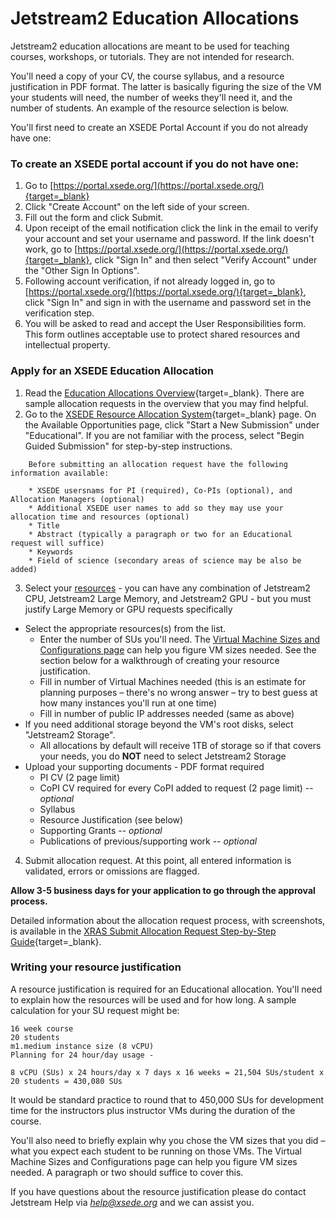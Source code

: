 # Jetstream2 Education Allocations

Jetstream2 education allocations are meant to be used for teaching courses, workshops, or tutorials. They are not intended for research.

You'll need a copy of your CV, the course syllabus, and a resource justification in PDF format. The latter is basically figuring the size of the VM your students will need, the number of weeks they'll need it, and the number of students. An example of the resource selection is below.

You'll first need to create an XSEDE Portal Account if you do not already have one:

### To create an XSEDE portal account if you do not have one:
1. Go to [https://portal.xsede.org/](https://portal.xsede.org/){target=_blank}
2. Click "Create Account" on the left side of your screen.
3. Fill out the form and click Submit.
4. Upon receipt of the email notification click the link in the email to verify your account and set your username and password. If the link doesn't work, go to [https://portal.xsede.org/](https://portal.xsede.org/){target=_blank}, click "Sign In" and then select "Verify Account" under the "Other Sign In Options".
5. Following account verification, if not already logged in, go to [https://portal.xsede.org/](https://portal.xsede.org/){target=_blank}, click "Sign In" and sign in with the username and password set in the verification step.
6. You will be asked to read and accept the User Responsibilities form. This form outlines acceptable use to protect shared resources and intellectual property.

### Apply for an XSEDE Education Allocation
1. Read the [Education Allocations Overview](https://portal.xsede.org/allocations/education){target=_blank}. There are sample allocation requests in the overview that you may find helpful.
2. Go to the [XSEDE Resource Allocation System](https://portal.xsede.org/submit-request){target=_blank} page. On the Available Opportunities page, click "Start a New Submission" under "Educational". If you are not familiar with the process, select "Begin Guided Submission" for step-by-step instructions.

````
    Before submitting an allocation request have the following information available:

    * XSEDE usersnams for PI (required), Co-PIs (optional), and Allocation Managers (optional)
    * Additional XSEDE user names to add so they may use your allocation time and resources (optional)
    * Title
    * Abstract (typically a paragraph or two for an Educational request will suffice)
    * Keywords
    * Field of science (secondary areas of science may be also be added)
````

3. Select your [resources](../general/resources.md) - you can have any combination of Jetstream2 CPU, Jetstream2 Large Memory, and Jetstream2 GPU - but you must justify Large Memory or GPU requests specifically

* Select the appropriate resources(s) from the list.
    * Enter the number of SUs you'll need. The [Virtual Machine Sizes and Configurations page](../general/vmsizes.md) can help you figure VM sizes needed. See the section below for a walkthrough of creating your resource justification.
    * Fill in number of Virtual Machines needed (this is an estimate for planning purposes – there's no wrong answer – try to best guess at how many instances you'll run at one time)
    * Fill in number of public IP addresses needed (same as above)
* If you need additional storage beyond the VM's root disks, select "Jetstream2 Storage".
    * All allocations by default will receive 1TB of storage so if that covers your needs, you do **NOT** need to select Jetstream2 Storage
* Upload your supporting documents - PDF format required
    * PI CV (2 page limit)
    * CoPI CV required for every CoPI added to request (2 page limit) -- *optional*
    * Syllabus
    * Resource Justification (see below)
    * Supporting Grants -- *optional*
    * Publications of previous/supporting work -- *optional*
4. Submit allocation request. At this point, all entered information is validated, errors or omissions are flagged.

**Allow 3-5 business days for your application to go through the approval process.**

Detailed information about the allocation request process, with screenshots, is available in the [XRAS Submit Allocation Request Step-by-Step Guide](https://portal.xsede.org/allocation-request-steps){target=_blank}.

### Writing your resource justification

A resource justification is required for an Educational allocation. You'll need to explain how the resources will be used and for how long. A sample calculation for your SU request might be:

```
16 week course
20 students
m1.medium instance size (8 vCPU)
Planning for 24 hour/day usage -
```

```
8 vCPU (SUs) x 24 hours/day x 7 days x 16 weeks = 21,504 SUs/student x 20 students = 430,080 SUs
```

It would be standard practice to round that to 450,000 SUs for development time for the instructors plus instructor VMs during the duration of the course.

You'll also need to briefly explain why you chose the VM sizes that you did – what you expect each student to be running on those VMs. The Virtual Machine Sizes and Configurations page can help you figure VM sizes needed. A paragraph or two should suffice to cover this.

If you have questions about the resource justification please do contact Jetstream Help via *help@xsede.org* and we can assist you.

